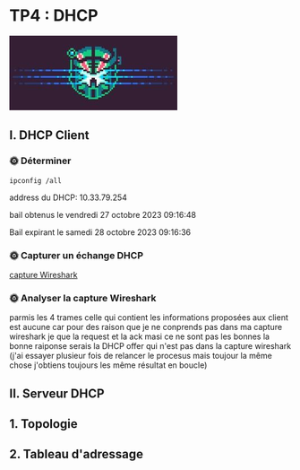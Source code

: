 # TP4 : DHCP

![Alt text](image.png)

## I. DHCP Client

### 🌞 Déterminer

```
ipconfig /all
```
address du DHCP: 10.33.79.254

bail obtenus le vendredi 27 octobre 2023 09:16:48

Bail expirant le samedi 28 octobre 2023 09:16:36

### 🌞 Capturer un échange DHCP

[capture Wireshark](./tp4_dhcp_client.pcapng)

### 🌞 Analyser la capture Wireshark

parmis les 4 trames celle qui contient les informations proposées aux client est aucune car pour des raison que je ne conprends pas dans ma capture wireshark je que la request et la ack masi ce ne sont pas les bonnes la bonne raiponse serais la DHCP offer qui n'est pas dans la capture wireshark
(j'ai essayer plusieur fois de relancer le procesus mais toujour la même chose j'obtiens toujours les même résultat en boucle)

## II. Serveur DHCP

## 1. Topologie

## 2. Tableau d'adressage